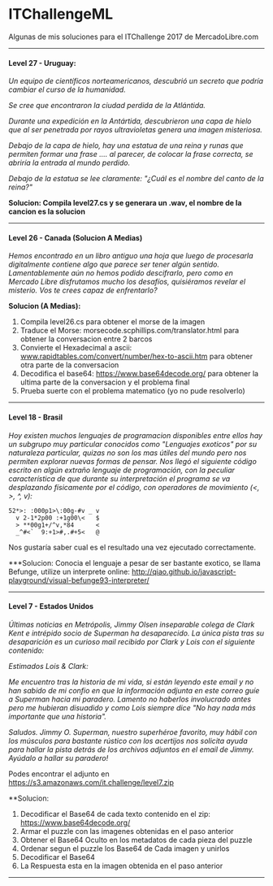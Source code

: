 # ITChallengeML
Algunas de mis soluciones para el ITChallenge 2017 de MercadoLibre.com

------------------------------------------------------------------------------------------------------------------

#### Level 27 - Uruguay:
_Un equipo de científicos norteamericanos, descubrió un secreto que podría cambiar el curso de la humanidad._

_Se cree que encontraron la ciudad perdida de la Atlántida._

_Durante una expedición en la Antártida, descubrieron una capa de hielo que al ser penetrada por rayos ultravioletas genera una imagen misteriosa._

_Debajo de la capa de hielo, hay una estatua de una reina y runas que permiten formar una frase .... al parecer, de colocar la frase correcta, se abriría la entrada al mundo perdido._

_Debajo de la estatua se lee claramente: "¿Cuál es el nombre del canto de la reina?"_

**Solucion: Compila level27.cs y se generara un .wav, el nombre de la cancion es la solucion**

------------------------------------------------------------------------------------------------------------------

#### Level 26 - Canada (Solucion A Medias)

_Hemos encontrado en un libro antiguo una hoja que luego de procesarla digitalmente contiene algo que parece ser tener algún sentido._
_Lamentablemente aún no hemos podido descifrarlo, pero como en Mercado Libre disfrutamos mucho los desafíos, quisiéramos revelar el misterio. Vos te crees capaz de enfrentarlo?_

**Solucion (A Medias):** 
1. Compila level26.cs para obtener el morse de la imagen
2. Traduce el Morse: morsecode.scphillips.com/translator.html para obtener la conversacion entre 2 barcos
3. Convierte el Hexadecimal a ascii: www.rapidtables.com/convert/number/hex-to-ascii.htm para obtener otra parte de la conversacion
4. Decodifica el base64: https://www.base64decode.org/ para obtener la ultima parte de la conversacion y el problema final
5. Prueba suerte con el problema matematico (yo no pude resolverlo)

------------------------------------------------------------------------------------------------------------------

#### Level 18 - Brasil
_Hoy existen muchos lenguajes de programacion disponibles entre ellos hay un subgrupo muy particular conocidos como "Lenguajes exoticos" por su naturaleza particular, quizas no son los mas útiles del mundo pero nos permiten explorar nuevas formas de pensar._
_Nos llegó el siguiente código escrito en algún extraño lenguaje de programación, con la peculiar característica de que durante su interpretación el programa se va desplazando físicamente por el código, con operadores de movimiento (<, >, ^, v):_
```
52*>: :000p1>\:00g-#v _ v
  v 2-1*2p00 :+1g00\<   $
  > **00g1+/^v,*84      <
  _^#<`  9:+1>#,.#+5<   @
```
Nos gustaría saber cual es el resultado una vez ejecutado correctamente.

***Solucion: Conocia el lenguaje a pesar de ser bastante exotico, se llama Befunge, utilize un interprete online:
http://qiao.github.io/javascript-playground/visual-befunge93-interpreter/

------------------------------------------------------------------------------------------------------------------
#### Level 7 - Estados Unidos

_Últimas noticias en Metrópolis, Jimmy Olsen inseparable colega de Clark Kent e intrépido socio de Superman ha desaparecido. La única pista tras su desaparición es un curioso mail recibido por Clark y Lois con el siguiente contenido:_

_Estimados Lois & Clark:_

_Me encuentro tras la historia de mi vida, si están leyendo este email y no han sabido de mi confio en que
la información adjunta en este correo guíe a Superman hacia mi paradero. Lamento no haberlos involucrado
antes pero me hubieran disuadido y como Lois siempre dice "No hay nada más importante que una historia"._

_Saludos.
Jimmy O.
Superman, nuestro superhéroe favorito, muy hábil con los músculos para bastante rústico con los acertijos nos solicita ayuda para hallar la pista detrás de los archivos adjuntos en el email de Jimmy. Ayúdalo a hallar su paradero!_

Podes encontrar el adjunto en https://s3.amazonaws.com/it.challenge/level7.zip

**Solucion:
1. Decodificar el Base64 de cada texto contenido en el zip: https://www.base64decode.org/
2. Armar el puzzle con las imagenes obtenidas en el paso anterior
3. Obtener el Base64 Oculto en los metadatos de cada pieza del puzzle
4. Ordenar segun el puzzle los Base64 de Cada imagen y unirlos
5. Decodificar el Base64
6. La Respuesta esta en la imagen obtenida en el paso anterior

------------------------------------------------------------------------------------------------------------------
